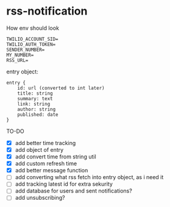 ﻿# rss-notification

How env should look

```
TWILIO_ACCOUNT_SID=
TWILIO_AUTH_TOKEN=
SENDER_NUMBER=
MY_NUMBER=
RSS_URL=
```

entry object:

```
entry {
    id: url (converted to int later)
    title: string
    summary: text
    link: string
    author: string
    published: date
}
```

TO-DO

- [x] add better time tracking
- [x] add object of entry
- [x] add convert time from string util
- [x] add custom refresh time
- [x] add better message function
- [ ] add converting what rss fetch into entry object, as i need it
- [ ] add tracking latest id for extra sekurity
- [ ] add database for users and sent notifications?
- [ ] add unsubscribing?
